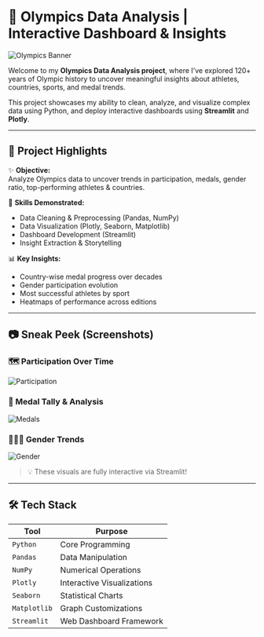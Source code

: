 # 🏅 Olympics Data Analysis | Interactive Dashboard & Insights

![Olympics Banner](images/olympics-banner.png) <!-- Replace with your image path -->

Welcome to my **Olympics Data Analysis project**, where I’ve explored 120+ years of Olympic history to uncover meaningful insights about athletes, countries, sports, and medal trends.

This project showcases my ability to clean, analyze, and visualize complex data using Python, and deploy interactive dashboards using **Streamlit** and **Plotly**.

---

## 📌 Project Highlights

✨ **Objective:**  
Analyze Olympics data to uncover trends in participation, medals, gender ratio, top-performing athletes & countries.

🚀 **Skills Demonstrated:**
- Data Cleaning & Preprocessing (Pandas, NumPy)
- Data Visualization (Plotly, Seaborn, Matplotlib)
- Dashboard Development (Streamlit)
- Insight Extraction & Storytelling

📊 **Key Insights:**
- Country-wise medal progress over decades  
- Gender participation evolution  
- Most successful athletes by sport  
- Heatmaps of performance across editions  

---

## 📷 Sneak Peek (Screenshots)

### 🗺️ Participation Over Time
![Participation](images/participation.png)

### 🥇 Medal Tally & Analysis
![Medals](images/medals.png)

### 🧑‍🤝‍🧑 Gender Trends
![Gender](images/gender.png)

> 💡 These visuals are fully interactive via Streamlit!

---

## 🛠 Tech Stack

| Tool       | Purpose                         |
|------------|---------------------------------|
| `Python`   | Core Programming                |
| `Pandas`   | Data Manipulation               |
| `NumPy`    | Numerical Operations            |
| `Plotly`   | Interactive Visualizations      |
| `Seaborn`  | Statistical Charts              |
| `Matplotlib` | Graph Customizations         |
| `Streamlit`| Web Dashboard Framework         |
